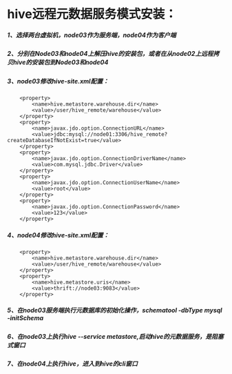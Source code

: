 # hive远程元数据服务模式安装：

##### 1、选择两台虚拟机，node03作为服务端，node04作为客户端

##### 2、分别在Node03和node04上解压hive的安装包，或者在从node02上远程拷贝hive的安装包到Node03和node04

##### 3、node03修改hive-site.xml配置：

```
	<property>
		<name>hive.metastore.warehouse.dir</name>
		<value>/user/hive_remote/warehouse</value>
	</property>
	<property>
		<name>javax.jdo.option.ConnectionURL</name>
		<value>jdbc:mysql://node01:3306/hive_remote?createDatabaseIfNotExist=true</value>
	</property>
	<property>
		<name>javax.jdo.option.ConnectionDriverName</name>
		<value>com.mysql.jdbc.Driver</value>
	</property>
	<property>
		<name>javax.jdo.option.ConnectionUserName</name>
		<value>root</value>
	</property>
	<property>
		<name>javax.jdo.option.ConnectionPassword</name>
		<value>123</value>
	</property>
```

##### 4、node04修改hive-site.xml配置：

```
	<property>
		<name>hive.metastore.warehouse.dir</name>
		<value>/user/hive_remote/warehouse</value>
	</property>
	<property>
		<name>hive.metastore.uris</name>
		<value>thrift://node03:9083</value>
	</property>
```

##### 5、在node03服务端执行元数据库的初始化操作，schematool -dbType mysql -initSchema	

##### 6、在node03上执行hive --service metastore,启动hive的元数据服务，是阻塞式窗口

##### 7、在node04上执行hive，进入到hive的cli窗口

